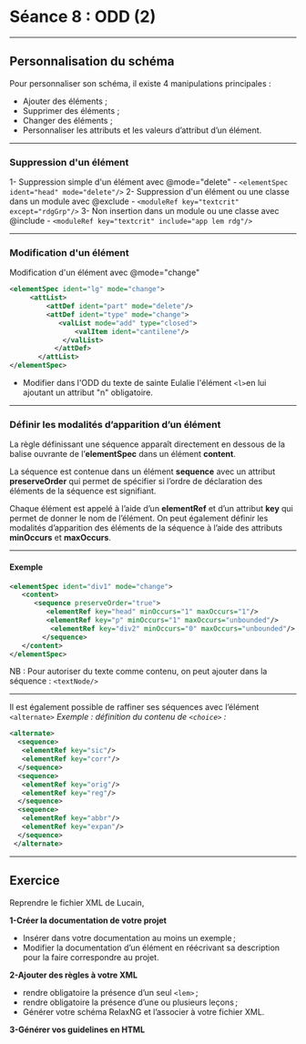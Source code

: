 # Séance 8 : ODD (2) 
---
## Personnalisation du schéma

Pour personnaliser son schéma, il existe 4 manipulations principales :
- Ajouter des éléments ; 
- Supprimer des éléments ;
- Changer des éléments ;
- Personnaliser les attributs et les valeurs d’attribut d’un élément.
---
### Suppression d'un élément

1- Suppression simple d'un élément avec @mode="delete"
	- `<elementSpec ident="head" mode="delete"/>`
2- Suppression d'un élément ou une classe dans un module avec  @exclude
	- `<moduleRef key="textcrit" except="rdgGrp"/>`
3- Non insertion dans un module ou une classe avec @include
	- `<moduleRef key="textcrit" include="app lem rdg"/>`

---

### Modification d'un élément

Modification d'un élément avec @mode="change"

```XML
<elementSpec ident="lg" mode="change">
     <attList>
         <attDef ident="part" mode="delete"/>
         <attDef ident="type" mode="change">
            <valList mode="add" type="closed">
                <valItem ident="cantilene"/>
             </valList>
           </attDef>
       </attList>
</elementSpec>
```

- Modifier dans l'ODD du texte de sainte Eulalie l'élément `<l>`en lui ajoutant un attribut "n" obligatoire.

---
### Définir les modalités d’apparition d’un élément

La règle définissant une séquence apparaît directement en dessous de la balise ouvrante de l’**elementSpec** dans un élément **content**.

La séquence est contenue dans un élément **sequence** avec un attribut **preserveOrder** qui permet de spécifier si l’ordre de déclaration des éléments de la séquence est signifiant.

Chaque élément est appelé à l’aide d’un **elementRef** et d’un attribut **key** qui permet de donner le nom de l’élément. On peut également définir les modalités d’apparition des éléments de la séquence à l’aide des attributs **minOccurs** et **maxOccurs**.

---
#### Exemple

```XML 
<elementSpec ident="div1" mode="change">
   <content>
      <sequence preserveOrder="true">
         <elementRef key="head" minOccurs="1" maxOccurs="1"/>
		 <elementRef key="p" minOccurs="1" maxOccurs="unbounded"/>
          <elementRef key="div2" minOccurs="0" maxOccurs="unbounded"/>
        </sequence>
   </content>
</elementSpec>
```

NB : Pour autoriser du texte comme contenu, on peut ajouter dans la séquence : `<textNode/>`

---
Il est également possible de raffiner ses séquences avec l’élément `<alternate>`
*Exemple : définition du contenu de `<choice>` :*
 
 ```XML
 <alternate>
  <sequence>
   <elementRef key="sic"/>
   <elementRef key="corr"/>
  </sequence>
  <sequence>
   <elementRef key="orig"/>
   <elementRef key="reg"/>
  </sequence>
  <sequence>
   <elementRef key="abbr"/>
   <elementRef key="expan"/>
  </sequence>
 </alternate>
```

 
 ---
 
 ## Exercice

Reprendre le fichier XML de Lucain,

**1-Créer la documentation de votre projet**

- Insérer dans votre documentation au moins un exemple ;
- Modifier la documentation d’un élément en réécrivant sa description pour la faire correspondre au projet.

**2-Ajouter des règles à votre XML**
- rendre obligatoire la présence d’un seul `<lem>` ;
- rendre obligatoire la présence d’une ou plusieurs leçons ;
- Générer votre schéma RelaxNG et l’associer à votre fichier XML.

**3-Générer vos guidelines en HTML**